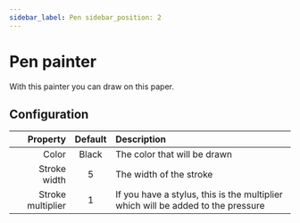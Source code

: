```yaml
---
sidebar_label: Pen sidebar_position: 2
---
```


# Pen painter

With this painter you can draw on this paper.

## Configuration

|          Property | Default | Description                                                                      |
| ----------------: | :-----: | :------------------------------------------------------------------------------- |
|             Color |  Black  | The color that will be drawn                                                     |
|      Stroke width |    5    | The width of the stroke                                                          |
| Stroke multiplier |    1    | If you have a stylus, this is the multiplier which will be added to the pressure |
